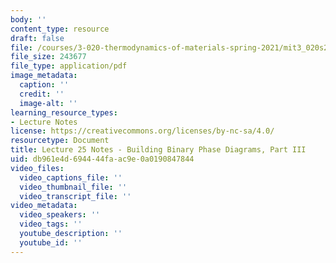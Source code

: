 ```yaml
---
body: ''
content_type: resource
draft: false
file: /courses/3-020-thermodynamics-of-materials-spring-2021/mit3_020s21_l25.pdf
file_size: 243677
file_type: application/pdf
image_metadata:
  caption: ''
  credit: ''
  image-alt: ''
learning_resource_types:
- Lecture Notes
license: https://creativecommons.org/licenses/by-nc-sa/4.0/
resourcetype: Document
title: Lecture 25 Notes - Building Binary Phase Diagrams, Part III
uid: db961e4d-6944-44fa-ac9e-0a0190847844
video_files:
  video_captions_file: ''
  video_thumbnail_file: ''
  video_transcript_file: ''
video_metadata:
  video_speakers: ''
  video_tags: ''
  youtube_description: ''
  youtube_id: ''
---
```

